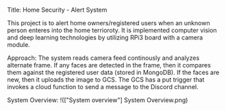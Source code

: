 Title: Home Security - Alert System

This project is to alert home owners/registered users when an unknown person enteres into the home terrioroty. It is implemented computer vision and deep learning technologies by utilizing RPi3 board with a camera module.

Approach:
The system reads camera feed continously and analyzes alternate frame. If any faces are detected in the frame, then it compares them against the registered user data (stored in MongoDB). If the faces are new, then it uploads the image to GCS. The GCS has a put trigger that invokes a cloud function to send a message to the Discord channel.

System Overview:
!(["System overview"] System Overview.png)


